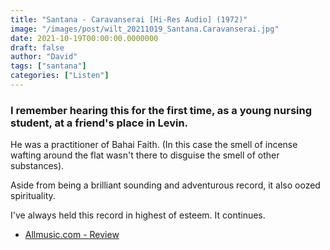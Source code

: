 ```yaml
---
title: "Santana - Caravanserai [Hi-Res Audio] (1972)"
image: "/images/post/wilt_20211019_Santana.Caravanserai.jpg"
date: 2021-10-19T00:00:00.0000000
draft: false
author: "David"
tags: ["santana"]
categories: ["Listen"]
---
```

### I remember hearing this for the first time, as a young nursing student, at a friend's place in Levin.

 He was a practitioner of Bahai Faith. (In this case the smell of incense wafting around the flat wasn't there to disguise the smell of other substances). 

 Aside from being a brilliant sounding and adventurous record, it also oozed spirituality.   
  
I've always held this record in highest of esteem. It continues.

-  [Allmusic.com - Review](https://www.allmusic.com/album/caravanserai-mw0000650738)